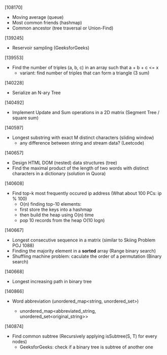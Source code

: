 [108170]
- Moving average (queue)
- Most common friends (hashmap)
- Common ancestor (tree traversal or Union-Find)

[139245]
- Reservoir sampling (GeeksforGeeks)

[139553]
- Find the number of triples (a, b, c) in an array such that a + b + c <= x
  - variant: find number of triples that can form a triangle (3 sum)

[140228]
- Serialize an N-ary Tree

[140492]
- Implement Update and Sum operations in a 2D matrix (Segment Tree / square sum)

[140597]
- Longest substring with exact M distinct characters (sliding window)
  - any difference between string and stream data? (Leetcode)

[140657]
- Design HTML DOM (nested) data structures (tree)
- Find the maximal product of the length of two words with distinct characters in a dictionary (solution in Quora)

[140608]
- Find top-k most frequently occured ip address (What about 100 PCs: ip % 100)
  - O(n) finding top-10 elements: 
  - first store the keys into a hashmap
  - then build the heap using O(n) time
  - pop 10 records from the heap O(10 logn)

[140667]
- Longest consecutive sequence in a matrix (similar to Skiing Problem POJ 1088)
- Finding the majority element in a __sorted__ array (Range binary search)
- Shuffling machine problem: caculate the order of a permutation (Binary search)

[140668]
- Longest increasing path in binary tree

[140866]
- Word abbreviation (unordered_map<string, unordered_set<string>>)
  - unordered_map<abbreviated_string, unordered_set<original_string>>

[140874]
- Find common subtree (Recursively applying isSubtree(S, T) for every nodes)
  - GeeksforGeeks: check if a binary tree is subtree of another one

